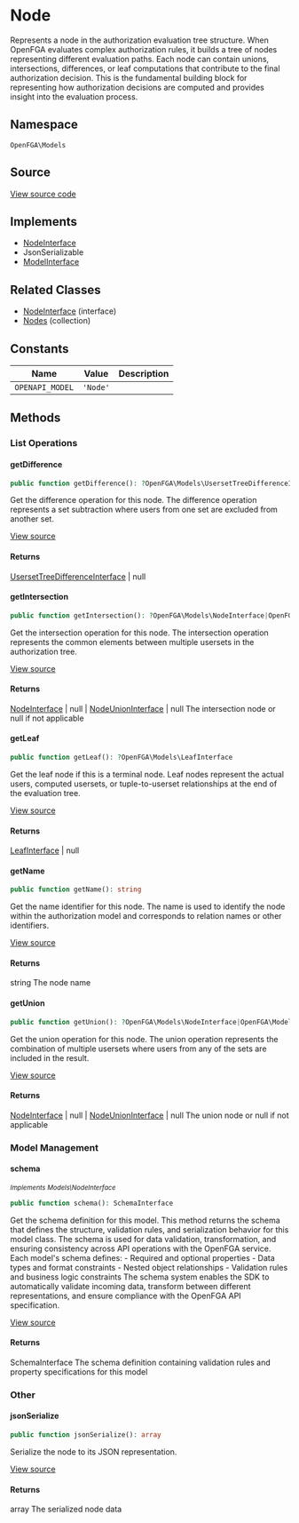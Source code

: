 # Node

Represents a node in the authorization evaluation tree structure. When OpenFGA evaluates complex authorization rules, it builds a tree of nodes representing different evaluation paths. Each node can contain unions, intersections, differences, or leaf computations that contribute to the final authorization decision. This is the fundamental building block for representing how authorization decisions are computed and provides insight into the evaluation process.

## Namespace
`OpenFGA\Models`

## Source
[View source code](https://github.com/evansims/openfga-php/blob/main/src/Models/Node.php)

## Implements
* [NodeInterface](NodeInterface.md)
* JsonSerializable
* [ModelInterface](ModelInterface.md)

## Related Classes
* [NodeInterface](Models/NodeInterface.md) (interface)
* [Nodes](Models/Collections/Nodes.md) (collection)

## Constants
| Name | Value | Description |
|------|-------|-------------|
| `OPENAPI_MODEL` | `'Node'` |  |


## Methods

                                                                                                                        
### List Operations
#### getDifference


```php
public function getDifference(): ?OpenFGA\Models\UsersetTreeDifferenceInterface
```

Get the difference operation for this node. The difference operation represents a set subtraction where users from one set are excluded from another set.

[View source](https://github.com/evansims/openfga-php/blob/main/src/Models/Node.php#L64)


#### Returns
[UsersetTreeDifferenceInterface](UsersetTreeDifferenceInterface.md) &#124; null

#### getIntersection


```php
public function getIntersection(): ?OpenFGA\Models\NodeInterface|OpenFGA\Models\NodeUnionInterface|null
```

Get the intersection operation for this node. The intersection operation represents the common elements between multiple usersets in the authorization tree.

[View source](https://github.com/evansims/openfga-php/blob/main/src/Models/Node.php#L73)


#### Returns
[NodeInterface](NodeInterface.md) &#124; null &#124; [NodeUnionInterface](NodeUnionInterface.md) &#124; null
 The intersection node or null if not applicable

#### getLeaf


```php
public function getLeaf(): ?OpenFGA\Models\LeafInterface
```

Get the leaf node if this is a terminal node. Leaf nodes represent the actual users, computed usersets, or tuple-to-userset relationships at the end of the evaluation tree.

[View source](https://github.com/evansims/openfga-php/blob/main/src/Models/Node.php#L82)


#### Returns
[LeafInterface](LeafInterface.md) &#124; null

#### getName


```php
public function getName(): string
```

Get the name identifier for this node. The name is used to identify the node within the authorization model and corresponds to relation names or other identifiers.

[View source](https://github.com/evansims/openfga-php/blob/main/src/Models/Node.php#L91)


#### Returns
string
 The node name

#### getUnion


```php
public function getUnion(): ?OpenFGA\Models\NodeInterface|OpenFGA\Models\NodeUnionInterface|null
```

Get the union operation for this node. The union operation represents the combination of multiple usersets where users from any of the sets are included in the result.

[View source](https://github.com/evansims/openfga-php/blob/main/src/Models/Node.php#L100)


#### Returns
[NodeInterface](NodeInterface.md) &#124; null &#124; [NodeUnionInterface](NodeUnionInterface.md) &#124; null
 The union node or null if not applicable

### Model Management
#### schema

*<small>Implements Models\NodeInterface</small>*  

```php
public function schema(): SchemaInterface
```

Get the schema definition for this model. This method returns the schema that defines the structure, validation rules, and serialization behavior for this model class. The schema is used for data validation, transformation, and ensuring consistency across API operations with the OpenFGA service. Each model&#039;s schema defines: - Required and optional properties - Data types and format constraints - Nested object relationships - Validation rules and business logic constraints The schema system enables the SDK to automatically validate incoming data, transform between different representations, and ensure compliance with the OpenFGA API specification.

[View source](https://github.com/evansims/openfga-php/blob/main/src/Models/ModelInterface.php#L52)


#### Returns
SchemaInterface
 The schema definition containing validation rules and property specifications for this model

### Other
#### jsonSerialize


```php
public function jsonSerialize(): array
```

Serialize the node to its JSON representation.

[View source](https://github.com/evansims/openfga-php/blob/main/src/Models/Node.php#L109)


#### Returns
array
 The serialized node data

